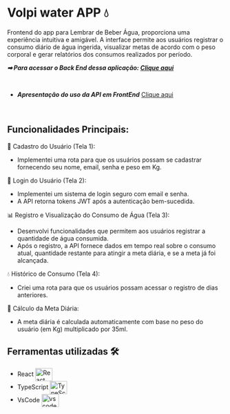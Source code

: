  # Volpi water APP 💧

Frontend do app para Lembrar de Beber Água, proporciona uma experiência intuitiva e amigável. A interface permite aos usuários registrar o consumo diário de água ingerida, visualizar metas de acordo com o peso corporal e gerar relatórios dos consumos realizados por período.
 
***➡ Para acessar o Back End dessa aplicação: [Clique aqui](https://github.com/PdrNTC/volpi_api_agua)***

<br />

* ***Apresentação do uso da API em FrontEnd*** [Clique aqui]() 

<br />

## Funcionalidades Principais:

👤 Cadastro do Usuário (Tela 1):
- Implementei uma rota para que os usuários possam se cadastrar fornecendo seu nome, email, senha e peso em Kg.

🔑 Login do Usuário (Tela 2):
- Implementei um sistema de login seguro com email e senha.
- A API retorna tokens JWT após a autenticação bem-sucedida.

📊 Registro e Visualização do Consumo de Água (Tela 3):
- Desenvolvi funcionalidades que permitem aos usuários registrar a quantidade de água consumida.
- Após o registro, a API fornece dados em tempo real sobre o consumo atual, quantidade restante para atingir a meta diária, e se a meta já foi alcançada.

💧 Histórico de Consumo (Tela 4):
- Criei uma rota para que os usuários possam acessar o registro de dias anteriores.

📐 Cálculo da Meta Diária:
- A meta diária é calculada automaticamente com base no peso do usuário (em Kg) multiplicado por 35ml.


## Ferramentas utilizadas 🛠 
- React <img align="center" alt="React" height="30" width="40" src="https://cdn.jsdelivr.net/gh/devicons/devicon/icons/react/react-original.svg">
- TypeScript <img align="center" alt="TypeScript" height="30" width="40" src="https://cdn.jsdelivr.net/gh/devicons/devicon/icons/typescript/typescript-original.svg">
- VsCode <img align="center" alt="vscode" height="30" width="40" src="https://cdn.jsdelivr.net/gh/devicons/devicon/icons/vscode/vscode-original.svg"> 
